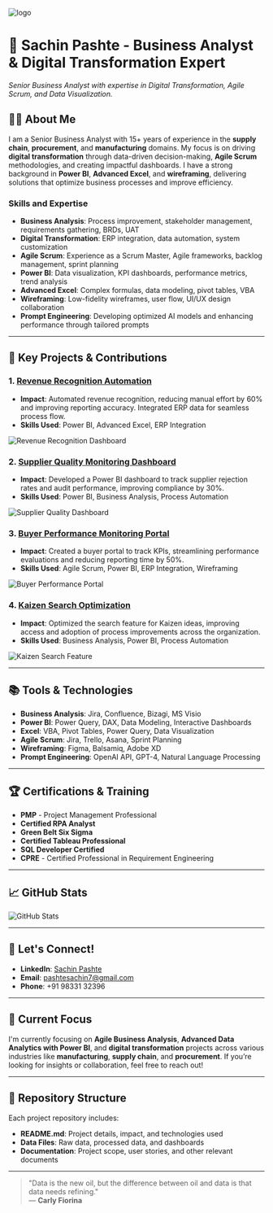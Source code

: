 ![logo](https://github.com/pashtesachin/BAsachin/blob/main/DALL%C2%B7E%202024-11-30%2015.44.21%20-%20A%20professional%20landscape%20profile%20banner%20for%20a%20Senior%20Business%20Analyst%20showcasing%20expertise%20in%20Business%20Analysis%2C%20Digital%20Transformation%2C%20Agile%20Scrum%2C%20.webp)

# 💼 Sachin Pashte - Business Analyst & Digital Transformation Expert

*Senior Business Analyst with expertise in Digital Transformation, Agile Scrum, and Data Visualization.*

## 👨‍💼 About Me

I am a Senior Business Analyst with 15+ years of experience in the **supply chain**, **procurement**, and **manufacturing** domains. My focus is on driving **digital transformation** through data-driven decision-making, **Agile Scrum** methodologies, and creating impactful dashboards. I have a strong background in **Power BI**, **Advanced Excel**, and **wireframing**, delivering solutions that optimize business processes and improve efficiency.

### Skills and Expertise

- **Business Analysis**: Process improvement, stakeholder management, requirements gathering, BRDs, UAT
- **Digital Transformation**: ERP integration, data automation, system customization
- **Agile Scrum**: Experience as a Scrum Master, Agile frameworks, backlog management, sprint planning
- **Power BI**: Data visualization, KPI dashboards, performance metrics, trend analysis
- **Advanced Excel**: Complex formulas, data modeling, pivot tables, VBA
- **Wireframing**: Low-fidelity wireframes, user flow, UI/UX design collaboration
- **Prompt Engineering**: Developing optimized AI models and enhancing performance through tailored prompts

---

## 🚀 Key Projects & Contributions

### 1. **[Revenue Recognition Automation](https://github.com/yourusername/revenue-recognition)**
   - **Impact**: Automated revenue recognition, reducing manual effort by 60% and improving reporting accuracy. Integrated ERP data for seamless process flow.
   - **Skills Used**: Power BI, Advanced Excel, ERP Integration

   ![Revenue Recognition Dashboard](https://via.placeholder.com/600x400.png?text=Dashboard+Image)

### 2. **[Supplier Quality Monitoring Dashboard](https://github.com/yourusername/supplier-quality-dashboard)**
   - **Impact**: Developed a Power BI dashboard to track supplier rejection rates and audit performance, improving compliance by 30%.
   - **Skills Used**: Power BI, Business Analysis, Process Automation

   ![Supplier Quality Dashboard](https://via.placeholder.com/600x400.png?text=Quality+Dashboard+Image)

### 3. **[Buyer Performance Monitoring Portal](https://github.com/yourusername/buyer-performance-portal)**
   - **Impact**: Created a buyer portal to track KPIs, streamlining performance evaluations and reducing reporting time by 50%.
   - **Skills Used**: Agile Scrum, Power BI, ERP Integration, Wireframing

   ![Buyer Performance Portal](https://via.placeholder.com/600x400.png?text=Buyer+Portal+Image)

### 4. **[Kaizen Search Optimization](https://github.com/yourusername/kaizen-search)**
   - **Impact**: Optimized the search feature for Kaizen ideas, improving access and adoption of process improvements across the organization.
   - **Skills Used**: Business Analysis, Power BI, Process Automation

   ![Kaizen Search Feature](https://via.placeholder.com/600x400.png?text=Kaizen+Search+Image)

---

## 📚 Tools & Technologies

- **Business Analysis**: Jira, Confluence, Bizagi, MS Visio
- **Power BI**: Power Query, DAX, Data Modeling, Interactive Dashboards
- **Excel**: VBA, Pivot Tables, Power Query, Data Visualization
- **Agile Scrum**: Jira, Trello, Asana, Sprint Planning
- **Wireframing**: Figma, Balsamiq, Adobe XD
- **Prompt Engineering**: OpenAI API, GPT-4, Natural Language Processing

---

## 🏆 Certifications & Training

- **PMP** - Project Management Professional
- **Certified RPA Analyst**
- **Green Belt Six Sigma**
- **Certified Tableau Professional**
- **SQL Developer Certified**
- **CPRE** -	Certified Professional in Requirement Engineering

---

## 📈 GitHub Stats

![GitHub Stats](https://github-readme-stats.vercel.app/api?username=yourusername&show_icons=true&hide_title=true&count_private=true&theme=radical)

---

## 💬 Let's Connect!

- **LinkedIn**: [Sachin Pashte](https://www.linkedin.com/in/sachin-pashte/)
- **Email**: [pashtesachin7@gmail.com](mailto:pashtesachin7@gmail.com)
- **Phone**: +91 98331 32396

---

## 🎯 Current Focus

I'm currently focusing on **Agile Business Analysis**, **Advanced Data Analytics with Power BI**, and **digital transformation** projects across various industries like **manufacturing**, **supply chain**, and **procurement**. If you’re looking for insights or collaboration, feel free to reach out!

---

## 📂 Repository Structure

Each project repository includes:
- **README.md**: Project details, impact, and technologies used
- **Data Files**: Raw data, processed data, and dashboards
- **Documentation**: Project scope, user stories, and other relevant documents

---

> "Data is the new oil, but the difference between oil and data is that data needs refining."  
— **Carly Fiorina**
